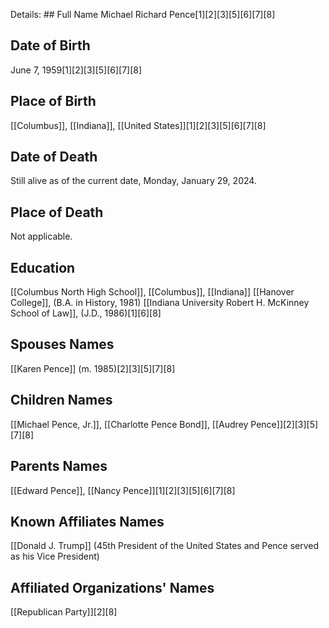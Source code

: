 Details: ## Full Name
Michael Richard Pence[1][2][3][5][6][7][8]

## Date of Birth
June 7, 1959[1][2][3][5][6][7][8]

## Place of Birth
[[Columbus]], [[Indiana]], [[United States]][1][2][3][5][6][7][8]

## Date of Death
Still alive as of the current date, Monday, January 29, 2024.

## Place of Death
Not applicable.

## Education
[[Columbus North High School]], [[Columbus]], [[Indiana]]
[[Hanover College]], (B.A. in History, 1981)
[[Indiana University Robert H. McKinney School of Law]], (J.D., 1986)[1][6][8]

## Spouses Names
[[Karen Pence]] (m. 1985)[2][3][5][7][8]

## Children Names
[[Michael Pence, Jr.]],
[[Charlotte Pence Bond]],
[[Audrey Pence]][2][3][5][7][8]

## Parents Names
[[Edward Pence]], [[Nancy Pence]][1][2][3][5][6][7][8]

## Known Affiliates Names
[[Donald J. Trump]] (45th President of the United States and Pence served as his Vice President)

## Affiliated Organizations' Names
[[Republican Party]][2][8]

